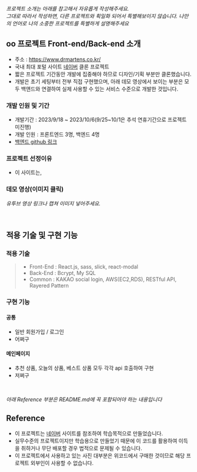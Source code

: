 *프로젝트 소개는 아래를 참고해서 자유롭게 작성해주세요.* <br>
*그대로 따라서 작성하면, 다른 프로젝트와 획일화 되어서 특별해보이지 않습니다. 나만의 언어로 나의 소중한 프로젝트를 특별하게 설명해주세요*

## oo 프로젝트 Front-end/Back-end 소개
- 주소 : https://www.drmartens.co.kr/
- 국내 최대 포털 사이트 [네이버](https://www.naver.co.kr/) 클론 프로젝트
- 짧은 프로젝트 기간동안 개발에 집중해야 하므로 디자인/기획 부분만 클론했습니다.
- 개발은 초기 세팅부터 전부 직접 구현했으며, 아래 데모 영상에서 보이는 부분은 모두 백앤드와 연결하여 실제 사용할 수 있는 서비스 수준으로 개발한 것입니다.

### 개발 인원 및 기간

- 개발기간 : 2023/9/18 ~ 2023/10/6(9/25~10/1은 추석 연휴기간으로 프로젝트 미진행)
- 개발 인원 : 프론트엔드 3명, 백엔드 4명
- [백엔드 github 링크](https://github.com/wecode-bootcamp-korea/49-2nd-ABC-Martens-backend.git)




### 프로젝트 선정이유

- 이 사이트는,

### 데모 영상(이미지 클릭)



*유투브 영상 링크나 캡쳐 이미지 넣어주세요.*

<br>




## 적용 기술 및 구현 기능

### 적용 기술

> - Front-End : React.js, sass, slick, react-modal
> - Back-End : Bcrypt, My SQL
> - Common : KAKAO social login, AWS(EC2,RDS), RESTful API, Rayered Pattern



### 구현 기능

#### 공통

- 일반 회원가입 / 로그인
- 어쩌구


#### 메인페이지

- 추천 상품, 오늘의 상품, 베스트 상품 모두 각각 api 호출하여 구현
- 저쩌구

<br>

*아래 Reference 부분은 README.md에 꼭 포함되어야 하는 내용입니다*

## Reference

- 이 프로젝트는 [네이버](http://naver.com) 사이트를 참조하여 학습목적으로 만들었습니다.
- 실무수준의 프로젝트이지만 학습용으로 만들었기 때문에 이 코드를 활용하여 이득을 취하거나 무단 배포할 경우 법적으로 문제될 수 있습니다.
- 이 프로젝트에서 사용하고 있는 사진 대부분은 위코드에서 구매한 것이므로 해당 프로젝트 외부인이 사용할 수 없습니다.
